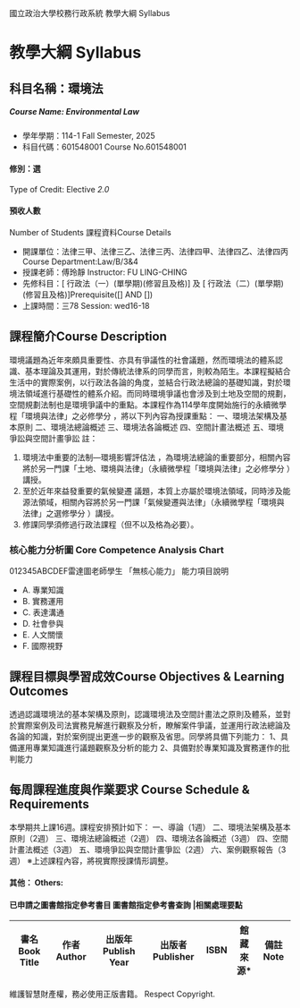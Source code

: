 國立政治大學校務行政系統 教學大綱 Syllabus
# 教學大綱 Syllabus
##  科目名稱：環境法
#####  Course Name: Environmental Law
  * 學年學期：114-1 Fall Semester, 2025 
  * 科目代碼：601548001 Course No.601548001
#### 修別：選
Type of Credit: Elective 
_2.0_
#### 預收人數
Number of Students
課程資料Course Details
  * 開課單位：法律三甲、法律三乙、法律三丙、法律四甲、法律四乙、法律四丙 Course Department:Law/B/3&4 
  * 授課老師：傅玲靜 Instructor: FU LING-CHING 
  * 先修科目：[ 行政法（一）(單學期)(修習且及格)] 及 [ 行政法（二）(單學期)(修習且及格)]Prerequisite([] AND [])
  * 上課時間：三78 Session: wed16-18 
##  課程簡介Course Description
環境議題為近年來頗具重要性、亦具有爭議性的社會議題，然而環境法的體系認識、基本理論及其運用，對於傳統法律系的同學而言，則較為陌生。本課程擬結合生活中的實際案例，以行政法各論的角度，並結合行政法總論的基礎知識，對於環境法領域進行基礎性的體系介紹。而同時環境爭議也會涉及到土地及空間的規劃，空間規劃法制也是環境爭議中的重點。本課程作為114學年度開始施行的永續微學程「環境與法律」之必修學分 ，將以下列內容為授課重點：
一、環境法架構及基本原則
二、環境法總論概述
三、環境法各論概述
四、空間計畫法概述
五、環境爭訟與空間計畫爭訟
註：
  1. 環境法中重要的法制—環境影響評估法 ，為環境法總論的重要部分，相關內容將於另一門課「土地、環境與法律」（永續微學程「環境與法律」之必修學分 ）講授。
  2. 至於近年來益發重要的氣候變遷 議題，本質上亦屬於環境法領域，同時涉及能源法領域，相關內容將於另一門課「氣候變遷與法律」（永續微學程「環境與法律」之選修學分 ）講授。
  3. 修課同學須修過行政法課程（但不以及格為必要）。
###  核心能力分析圖 Core Competence Analysis Chart
012345ABCDEF雷達圖老師學生
「無核心能力」 
能力項目說明
  * A. 專業知識
  * B. 實務運用
  * C. 表達溝通
  * D. 社會參與
  * E. 人文關懷
  * F. 國際視野
##  課程目標與學習成效Course Objectives & Learning Outcomes 
透過認識環境法的基本架構及原則，認識環境法及空間計畫法之原則及體系，並對於實際案例及司法實務見解進行觀察及分析，瞭解案件爭議，並運用行政法總論及各論的知識，對於案例提出更進一步的觀察及省思。同學將具備下列能力：
1、具備運用專業知識進行議題觀察及分析的能力
2、具備對於專業知識及實務運作的批判能力
##  每周課程進度與作業要求 Course Schedule & Requirements
本學期共上課16週。課程安排預計如下：
一、導論（1週）
二、環境法架構及基本原則（2週）
三、環境法總論概述（2週）
四、環境法各論概述（3週）
四、空間計畫法概述（3週）
五、環境爭訟與空間計畫爭訟（2週）
六、案例觀察報告（3週）
※上述課程內容，將視實際授課情形調整。
####  其他： Others:
####  已申請之圖書館指定參考書目  圖書館指定參考書查詢 |相關處理要點
書名 Book Title |  作者 Author |  出版年 Publish Year |  出版者 Publisher |  ISBN  |  館藏來源* |  備註 Note  
---|---|---|---|---|---|---  
維護智慧財產權，務必使用正版書籍。 Respect Copyright.
